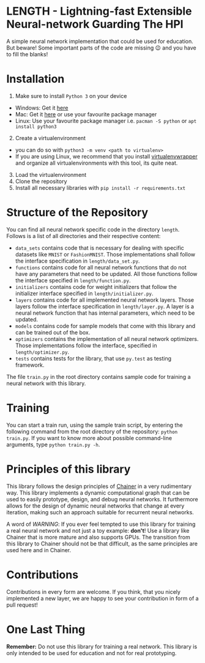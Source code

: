 # LENGTH - Lightning-fast Extensible Neural-network Guarding The HPI

A simple neural network implementation that could be used for education.
But beware! Some important parts of the code are missing :wink: and you
have to fill the blanks!

# Installation

1. Make sure to install `Python 3` on your device
  - Windows: Get it [here](https://www.python.org/downloads/windows/)
  - Mac: Get it [here](https://www.python.org/downloads/mac-osx/) or use
  your favourite package manager
  - Linux: Use your favourite package manager i.e. `pacman -S python` or
  `apt install python3`
2. Create a virtualenvironment
  - you can do so with `python3 -m venv <path to virtualenv>`
  - If you are using Linux, we recommend that you install
  [virtualenvwrapper](https://virtualenvwrapper.readthedocs.io/en/latest/)
  and organize all virtualenvironments with this tool, its quite neat.
3. Load the virtualenvironment
4. Clone the repository
4. Install all necessary libraries with `pip install -r requirements.txt`


# Structure of the Repository

You can find all neural network specific code in the directory `length`.
Follows is a list of all directories and their respective content:
- `data_sets` contains code that is necessary for dealing with specific
datasets like `MNIST` or `FashionMNIST`. Those implementations shall
follow the interface specification in `length/data_set.py`.
- `functions` contains code for all neural network functions that do not
have any parameters that need to be updated. All those functions follow
the interface specified in `length/function.py`.
- `initializers` contains code for weight initializers that follow the
initializer interface specified in `length/initializer.py`.
- `layers` contains code for all implemented neural network layers.
Those layers follow the interface specification in `length/layer.py`. A
layer is a neural network function that has internal parameters, which
need to be updated.
- `models` contains code for sample models that come with this library
and can be trained out of the box.
- `optimizers` contains the implementation of all neural network
optimizers. Those implementations follow the interface, specified in
`length/optimizer.py`.
- `tests` contains tests for the library, that use `py.test` as testing
framework.

The file `train.py` in the root directory contains sample code for
training a neural network with this library.

# Training

You can start a train run, using the sample train script, by entering
the following command from the root directory of the repository:
`python train.py`. If you want to know more about possible command-line
arguments, type `python train.py -h`.


# Principles of this library

This library follows the design principles of
[Chainer](https://chainer.org/) in a very rudimentary way. This library
implements a dynamic computational graph that can be used to easily
prototype, design, and debug neural networks. It furthermore allows for
the design of dynamic neural networks that change at every iteration,
making such an approach suitable for recurrent neural networks.

A word of *WARNING*: If you ever feel tempted to use this library for
training a real neural network and not just a toy example: **don't**! Use a
library like Chainer that is more mature and also supports GPUs. The
transition from this library to Chainer should not be that difficult, as
the same principles are used here and in Chainer.

# Contributions

Contributions in every form are welcome. If you think, that you nicely
implemented a new layer, we are happy to see your contribution in form
of a pull request!

# One Last Thing

**Remember:** Do not use this library for training a real network.
This library is only intended to be used for education and not for real
prototyping.
